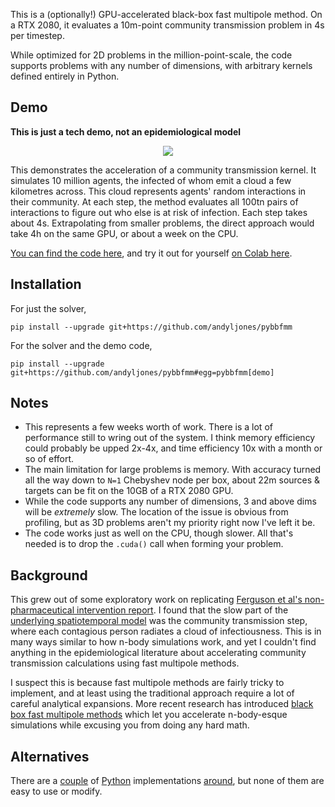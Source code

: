 This is a (optionally!) GPU-accelerated black-box fast multipole method. On a RTX 2080, it evaluates a 10m-point community transmission problem in 4s per timestep.

While optimized for 2D problems in the million-point-scale, the code supports problems with any number of dimensions, with arbitrary kernels defined entirely in Python.

## Demo

**This is just a tech demo, not an epidemiological model**

<p align="center"><img src="pybbfmm/demo/demo.gif"></p>

This demonstrates the acceleration of a community transmission kernel. It simulates 10 million agents, the infected of whom emit a cloud a few kilometres across. This cloud represents agents' random interactions in their community. At each step, the method evaluates all 100tn pairs of interactions to figure out who else is at risk of infection. Each step takes about 4s. Extrapolating from smaller problems, the direct approach would take 4h on the same GPU, or about a week on the CPU.

[You can find the code here](pybbfmm/demo/__init__.py), and try it out for yourself [on Colab here](https://colab.research.google.com/drive/1Xsmru2czbfVpzGc1e5IW8BOgLmJXBUmN).

## Installation
For just the solver,
```
pip install --upgrade git+https://github.com/andyljones/pybbfmm
```
For the solver and the demo code,
```
pip install --upgrade git+https://github.com/andyljones/pybbfmm#egg=pybbfmm[demo]
```

## Notes
* This represents a few weeks worth of work. There is a lot of performance still to wring out of the system. I think memory efficiency could probably be upped 2x-4x, and time efficiency 10x with a month or so of effort.
* The main limitation for large problems is memory. With accuracy turned all the way down to `N=1` Chebyshev node per box, about 22m sources & targets can be fit on the 10GB of a RTX 2080 GPU.
* While the code supports any number of dimensions, 3 and above dims will be _extremely_ slow. The location of the issue is obvious from profiling, but as 3D problems aren't my priority right now I've left it be. 
* The code works just as well on the CPU, though slower. All that's needed is to drop the `.cuda()` call when forming your problem.

## Background
This grew out of some exploratory work on replicating [Ferguson et al's non-pharmaceutical intervention report](https://www.imperial.ac.uk/media/imperial-college/medicine/sph/ide/gida-fellowships/Imperial-College-COVID19-NPI-modelling-16-03-2020.pdf). I found that the slow part of the [underlying spatiotemporal model](https://static-content.springer.com/esm/art%3A10.1038%2Fnature04795/MediaObjects/41586_2006_BFnature04795_MOESM28_ESM.pdf) was the community transmission step, where each contagious person radiates a cloud of infectiousness. This is in many ways similar to how n-body simulations work, and yet I couldn't find anything in the epidemiological literature about accelerating community transmission calculations using fast multipole methods.

I suspect this is because fast multipole methods are fairly tricky to implement, and at least using the traditional approach require a lot of careful analytical expansions. More recent research has introduced [black box fast multipole methods](https://mc.stanford.edu/cgi-bin/images/f/fa/Darve_bbfmm_2009.pdf) which let you accelerate n-body-esque simulations while excusing you from doing any hard math.

## Alternatives
There are a [couple](https://github.com/sivaramambikasaran/BBFMM2D) of [Python](https://github.com/DrFahdSiddiqui/bbFMM2D-Python) implementations [around](https://github.com/ruoxi-wang/PBBFMM3D), but none of them are easy to use or modify.
